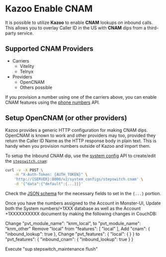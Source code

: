 # Kazoo Enable CNAM

It is possible to utilize **Kazoo** to enable **CNAM** lookups on inbound calls. This allows you to overlay Caller ID in the US with **CNAM** dips from a third-party service.

## Supported CNAM Providers

* Carriers
   * Vitelity
   * Telnyx
* Providers
   * OpenCNAM
   * Others possible

If you provision a number using one of the carriers above, you can enable CNAM features using the [phone numbers](https://docs.2600hz.com/dev/applications/crossbar/doc/phone_numbers/) API.

## Setup OpenCNAM (or other providers)

Kazoo provides a generic HTTP configuration for making CNAM dips. OpenCNAM is known to work and other providers may too, provided they return the Caller ID Name as the HTTP response body in plain text. This is handy when you provision numbers outside of Kazoo and import them.

To setup the Inbound CNAM dip, use the [system config](https://docs.2600hz.com/dev/applications/crossbar/doc/system_configs/) API to create/edit the [`stepswitch.cnam`](https://github.com/2600hz/kazoo/blob/master/applications/crossbar/priv/couchdb/schemas/system_config.stepswitch.cnam.json):

```bash
curl -v -X POST \
    -H "X-Auth-Token: {AUTH_TOKEN}" \
    'http://{SERVER}:8000/v2/system_configs/stepswitch.cnam' \
    -d '{"data":{"default":{...}}}'
```

Check the [JSON schema]((https://github.com/2600hz/kazoo/blob/master/applications/crossbar/priv/couchdb/schemas/system_config.stepswitch.cnam.json)) for the necessary fields to set in the `{...}` portion.

Once you have the numbers assigned to the Account in Monster-UI,
Update both the System numbers/+1XXX database as well as the Account +1XXXXXXXXXX document by making the following changes in CouchDB:

Change    "pvt_module_name": "knm_local", to    "pvt_module_name": "knm_other"
Remove "local" from    "features": [ "local" ],
Add    "cnam": { "inbound_lookup": true },
Change    "pvt_features": { "local": { } }   to    "pvt_features": { "inbound_cnam": { "inbound_lookup": true } }

Execute "sup stepswitch_maintenance flush"
